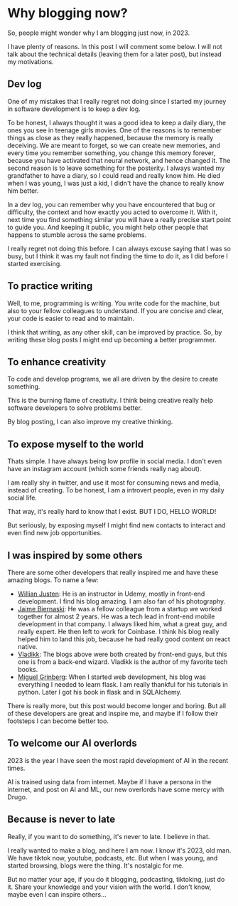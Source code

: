 # Why blogging now?

So, people might wonder why I am blogging just now, in 2023.

I have plenty of reasons. In this post I will comment some below. I will not talk
about the technical details (leaving them for a later post), but instead my motivations.

## Dev log

One of my mistakes that I really regret not doing since I started my journey in
software development is to keep a dev log.

To be honest, I always thought it was a good idea to keep a daily diary, the ones
you see in teenage girls movies. One of the reasons is to remember things as close
as they really happened, because the memory is really deceiving. We are meant to
forget, so we can create new memories, and every time you remember something, you
change this memory forever, because you have activated that neural network, and
hence changed it. The second reason is to leave something for the posterity. I
always wanted my grandfather to have a diary, so I could read and really know him.
He died when I was young, I was just a kid, I didn't have the chance to really
know him better.

In a dev log, you can remember why you have encountered that bug or difficulty, the
context and how exactly you acted to overcome it. With it, next time you find something
similar you will have a really precise start point to guide you. And keeping it
public, you might help other people that happens to stumble across the same problems.

I really regret not doing this before. I can always excuse saying that I was so busy,
but I think it was my fault not finding the time to do it, as I did before I started
exercising.

## To practice writing

Well, to me, programming is writing. You write code for the machine, but also to
your fellow colleagues to understand. If you are concise and clear, your code is
easier to read and to maintain.

I think that writing, as any other skill, can be improved by practice. So, by writing
these blog posts I might end up becoming a better programmer.

## To enhance creativity

To code and develop programs, we all are driven by the desire to create something.

This is the burning flame of creativity. I think being creative really help software
developers to solve problems better.

By blog posting, I can also improve my creative thinking.

## To expose myself to the world

Thats simple. I have always being low profile in social media. I don't even have
an instagram account (which some friends really nag about).

I am really shy in twitter, and use it most for consuming news and media, instead
of creating. To be honest, I am a introvert people, even in my daily social life.

That way, it's really hard to know that I exist. BUT I DO, HELLO WORLD!

But seriously, by exposing myself I might find new contacts to interact and even
find new job opportunities.

## I was inspired by some others

There are some other developers that really inspired me and have these amazing
blogs. To name a few:

 - [Willian Justen](https://willianjusten.com.br/): He is an instructor in Udemy,
mostly in front-end development. I find his blog amazing. I am also fan of his
photography.
 - [Jaime Biernaski](https://www.jaimebiernaski.com/): He was a fellow colleague
from a startup we worked together for almost 2 years. He was a tech lead
in front-end mobile development in that company. I always liked him, what a great
guy, and really expert. He then left to work for Coinbase. I think his blog
really helped him to land this job, because he had really good content on
react native.
 - [Vladikk](https://vladikk.com/): The blogs above were both created by front-end
 guys, but this one is from a back-end wizard. Vladikk is the author of my favorite
 tech books.
 - [Miguel Grinberg](https://blog.miguelgrinberg.com/index): When I started web
 development, his blog was everything I needed to learn flask. I am really thankful
 for his tutorials in python. Later I got his book in flask and in SQLAlchemy.

 There is really more, but this post would become longer and boring. But all of
 these developers are great and inspire me, and maybe if I follow their footsteps
 I can become better too.

## To welcome our AI overlords

2023 is the year I have seen the most rapid development of AI in the recent times.

AI is trained using data from internet. Maybe if I have a persona in the internet,
and post on AI and ML, our new overlords have some mercy with Drugo.

## Because is never to late

Really, if you want to do something, it's never to late. I believe in that.

I really wanted to make a blog, and here I am now. I know it's 2023, old man. We
have tiktok now, youtube, podcasts, etc. But when I was young, and started browsing,
blogs were the thing. It's nostalgic for me.

But no matter your age, if you do it blogging, podcasting, tiktoking, just do it.
Share your knowledge and your vision with the world. I don't know, maybe even I can
inspire others...

